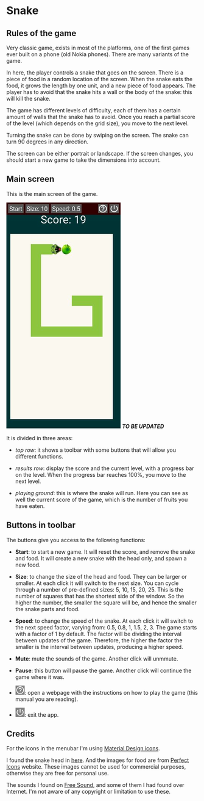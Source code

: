 # Snake

## Rules of the game

Very classic game, exists in most of the platforms, one of the first games ever built on a phone (old Nokia phones). There are many variants of the game.

In here, the player controls a snake that goes on the screen. There is a piece of food in a random location of the screen. When the snake eats the food, it grows the length by one unit, and a new piece of food appears. The player has to avoid that the snake hits a wall or the body of the snake: this will kill the snake.

The game has different levels of difficulty, each of them has a certain amount of walls that the snake has to avoid. Once you reach a partial score of the level (which depends on the grid size), you move to the next level.

Turning the snake can be done by swiping on the screen. The snake can turn 90 degrees in any direction.

The screen can be either portrait or landscape. If the screen changes, you should start a new game to take the dimensions into account.


## Main screen

This is the main screen of the game.

![screenshot](../img/snake_screen.jpg)
_**TO BE UPDATED**_

It is divided in three areas:

- _top row_: it shows a toolbar with some buttons that will allow you different functions.

- _results row_: display the score and the current level, with a progress bar on the level. When the progress bar reaches 100%, you move to the next level.

- _playing ground_: this is where the snake will run. Here you can see as well the current score of the game, which is the number of fruits you have eaten.



## Buttons in toolbar

The buttons give you access to the following functions:

  - **Start**: to start a new game. It will reset the score, and remove the snake and food. It will create a new snake with the head only, and spawn a new food.

  - **Size**: to change the size of the head and food. They can be larger or smaller. At each click it will switch to the next size. You can cycle through a number of pre-defined sizes: 5, 10, 15, 20, 25. This is the number of squares that has the shortest side of the window. So the higher the number, the smaller the square will be, and hence the smaller the snake parts and food.

  - **Speed**: to change the speed of the snake. At each click it will switch to the next speed factor, varying from: 0.5, 0.8, 1, 1.5, 2, 3. The game starts with a factor of 1 by default. The factor will be dividing the interval between updates of the game. Therefore, the higher the factor the smaller is the interval between updates, producing a higher speed.
  
  - **Mute**: mute the sounds of the game. Another click will unmmute.
  
  - **Pause**: this button will pause the game. Another click will continue the game where it was.

  - ![Help button](../img/snake_btn_help.png "Help button"): open a webpage with the instructions on how to play the game (this manual you are reading).

  - ![Exit button](../img/snake_btn_power.png "Exit button"): exit the app.



## Credits

For the icons in the menubar I'm using [Material Design icons](https://material.io/resources/icons).

I found the snake head in [here](https://www.iconfinder.com/icons/3015218/dangerous_animal_reptile_serpent_head_snake_face_viper_icon). And the images for food are from [Perfect Icons](http://www.perfect-icons.com/index.htm) website. These images cannot be used for commercial purposes, otherwise they are free for personal use.

The sounds I found on [Free Sound](https://freesound.org/), and some of them I had found over Internet. I'm not aware of any copyright or limitation to use these.
